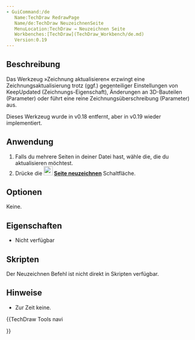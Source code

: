 ```yaml
---
- GuiCommand:/de
   Name:TechDraw RedrawPage
   Name/de:TechDraw NeuzeichnenSeite
   MenuLocation:TechDraw → Neuzeichnen Seite
   Workbenches:[TechDraw](TechDraw_Workbench/de.md)
   Version:0.19
---
```


## Beschreibung

Das Werkzeug »Zeichnung aktualisieren« erzwingt eine Zeichnungsaktualisierung trotz (ggf.) gegenteiliger Einstellungen von KeepUpdated (Zeichnungs-Eigenschaft), Änderungen an 3D-Bauteilen (Parameter) oder führt eine reine Zeichnungsüberschreibung (Parameter) aus.

Dieses Werkzeug wurde in v0.18 entfernt, aber in v0.19 wieder implementiert.

## Anwendung

1.  Falls du mehrere Seiten in deiner Datei hast, wähle die, die du aktualisieren möchtest.
2.  Drücke die **<img src="images/TechDraw_RedrawPage.svg" width=24px> [Seite neuzeichnen](TechDraw_RedrawPage/de.md)** Schaltfläche.

## Optionen

Keine.

## Eigenschaften

-   Nicht verfügbar

## Skripten

Der Neuzeichnen Befehl ist nicht direkt in Skripten verfügbar.

## Hinweise

-   Zur Zeit keine.





{{TechDraw Tools navi

}}  
